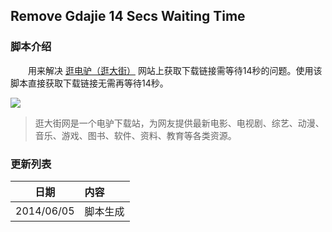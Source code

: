 ## Remove Gdajie 14 Secs Waiting Time

### 脚本介绍
　　用来解决 [逛电驴（逛大街）](http://verycd.gdajie.com/) 网站上获取下载链接需等待14秒的问题。使用该脚本直接获取下载链接无需再等待14秒。

![](https://raw.githubusercontent.com/duola/gm_script/master/Remove%20Gdajie%2014%20Secs%20Waiting%20Time/description.png)

> 逛大街网是一个电驴下载站，为网友提供最新电影、电视剧、综艺、动漫、音乐、游戏、图书、软件、资料、教育等各类资源。

### 更新列表

日期|内容 
----------|:--------
2014/06/05|脚本生成